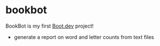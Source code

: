 # bookbot
BookBot is my first [Boot.dev](https://www.boot.dev) project!
- generate a report on word and letter counts from text files